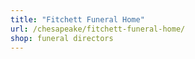 ```yaml
---
title: "Fitchett Funeral Home"
url: /chesapeake/fitchett-funeral-home/
shop: funeral directors
---
```

